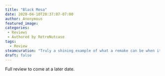 ```yaml
---
title: "Black Mesa"
date: 2020-04-10T20:37:07-07:00
author: Anonymous
featured_image: 
categories:
 - Reviews
 - Authored by RetroNutcase
tags:
  - Review
steamcuration: "Truly a shining example of what a remake can be when it's done by people who truly love and understood the original but know how to improve on it. A great way to replay Half-Life."
draft: false
---
```


Full review to come at a later date.